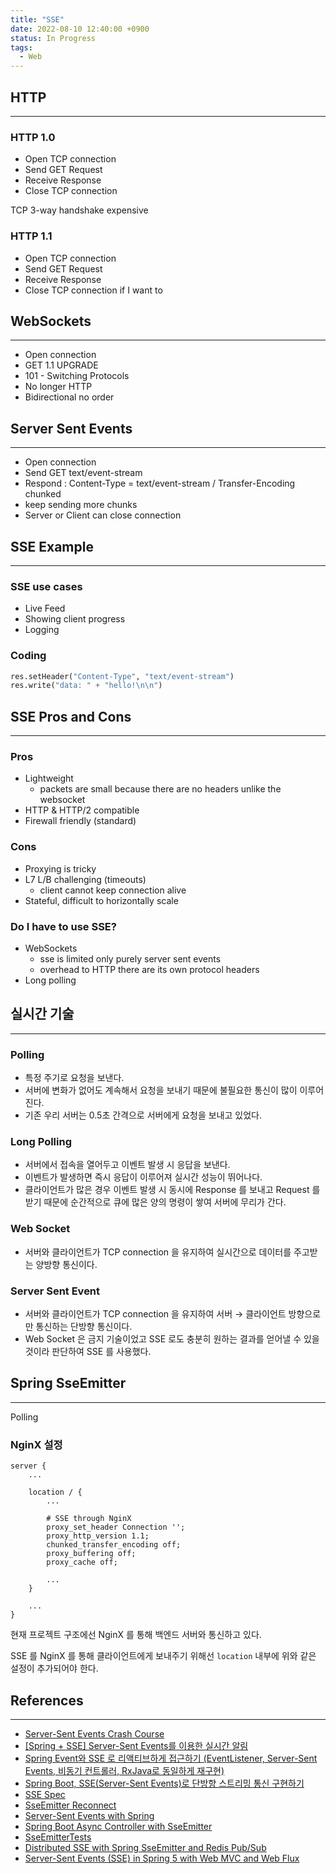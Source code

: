 ```yaml
---
title: "SSE"
date: 2022-08-10 12:40:00 +0900
status: In Progress
tags:
  - Web
---
```


## HTTP

---

### HTTP 1.0

- Open TCP connection
- Send GET Request
- Receive Response
- Close TCP connection

TCP 3-way handshake expensive

### HTTP 1.1

- Open TCP connection
- Send GET Request
- Receive Response
- Close TCP connection if I want to

## WebSockets

---

- Open connection
- GET 1.1 UPGRADE
- 101 - Switching Protocols
- No longer HTTP
- Bidirectional no order

## Server Sent Events

---

- Open connection
- Send GET text/event-stream
- Respond : Content-Type = text/event-stream / Transfer-Encoding chunked
- keep sending more chunks
- Server or Client can close connection

## SSE Example

---

### SSE use cases

- Live Feed
- Showing client progress
- Logging

### Coding

```python
res.setHeader("Content-Type", "text/event-stream")
res.write("data: " + "hello!\n\n")
```

## SSE Pros and Cons

---

### Pros

- Lightweight
    - packets are small because there are no headers unlike the websocket
- HTTP & HTTP/2 compatible
- Firewall friendly (standard)

### Cons

- Proxying is tricky
- L7 L/B challenging (timeouts)
    - client cannot keep connection alive
- Stateful, difficult to horizontally scale

### Do I have to use SSE?

- WebSockets
    - sse is limited only purely server sent events
    - overhead to HTTP there are its own protocol headers
- Long polling

## 실시간 기술

---

### Polling

- 특정 주기로 요청을 보낸다.
- 서버에 변화가 없어도 계속해서 요청을 보내기 때문에 불필요한 통신이 많이 이루어진다.
- 기존 우리 서버는 0.5초 간격으로 서버에게 요청을 보내고 있었다.

### Long Polling

- 서버에서 접속을 열어두고 이벤트 발생 시 응답을 보낸다.
- 이벤트가 발생하면 즉시 응답이 이루어져 실시간 성능이 뛰어나다.
- 클라이언트가 많은 경우 이벤트 발생 시 동시에 Response 를 보내고 Request 를 받기 때문에 순간적으로 큐에 많은 양의 명령이 쌓여 서버에 무리가 간다.

### Web Socket

- 서버와 클라이언트가 TCP connection 을 유지하여 실시간으로 데이터를 주고받는 양방향 통신이다.

### Server Sent Event

- 서버와 클라이언트가 TCP connection 을 유지하여 서버 → 클라이언트 방향으로만 통신하는 단방향 통신이다.
- Web Socket 은 금지 기술이었고 SSE 로도 충분히 원하는 결과를 얻어낼 수 있을 것이라 판단하여 SSE 를 사용했다.

## Spring SseEmitter

---

Polling

### NginX 설정

```
server {
    ...

    location / {
        ...

        # SSE through NginX
        proxy_set_header Connection '';
        proxy_http_version 1.1;
        chunked_transfer_encoding off;
        proxy_buffering off;
        proxy_cache off;

        ...
    }

    ...
}
```

현재 프로젝트 구조에선 NginX 를 통해 백엔드 서버와 통신하고 있다.

SSE 를 NginX 를 통해 클라이언트에게 보내주기 위해선 `location` 내부에 위와 같은 설정이 추가되어야 한다.

## References

---

- [Server-Sent Events Crash Course](https://www.youtube.com/watch?v=4HlNv1qpZFY)
- [[Spring + SSE] Server-Sent Events를 이용한 실시간 알림](https://velog.io/@max9106/Spring-SSE-Server-Sent-Events%EB%A5%BC-%EC%9D%B4%EC%9A%A9%ED%95%9C-%EC%8B%A4%EC%8B%9C%EA%B0%84-%EC%95%8C%EB%A6%BC)
- [Spring Event와 SSE 로 리액티브하게 접근하기 (EventListener, Server-Sent Events, 비동기 컨트롤러, RxJava로 동일하게 재구현)](https://xzio.tistory.com/1000)
- [Spring Boot, SSE(Server-Sent Events)로 단방향 스트리밍 통신 구현하기](https://jsonobject.tistory.com/558)
- [SSE Spec](https://html.spec.whatwg.org/multipage/server-sent-events.html#dom-eventsource-readystate)
- [SseEmitter Reconnect](https://stackoverflow.com/questions/55287474/should-spring-sseemitter-complete-trigger-an-eventsource-reconnect-how-to-cl)
- [Server-Sent Events with Spring](https://golb.hplar.ch/2017/03/Server-Sent-Events-with-Spring.html)
- [Spring Boot Async Controller with SseEmitter](https://howtodoinjava.com/spring-boot2/rest/spring-async-controller-sseemitter/)
- [SseEmitterTests](https://github.com/spring-projects/spring-framework/blob/d3d91d4d224bc3bedbc17c33820a816afe935aeb/spring-webmvc/src/test/java/org/springframework/web/servlet/mvc/method/annotation/SseEmitterTests.java#L121)
- [Distributed SSE with Spring SseEmitter and Redis Pub/Sub](https://www.geekyhacker.com/2019/08/07/distributed-sse-with-spring-sseemitter-and-redis-pub-sub/)
- [Server-Sent Events (SSE) in Spring 5 with Web MVC and Web Flux](https://github.com/aliakh/demo-spring-sse)
